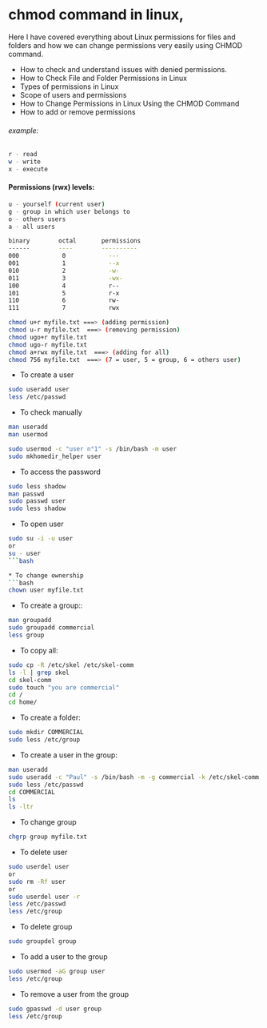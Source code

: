 # chmod command in linux,

Here I have covered everything about Linux permissions for files and folders and how we can change permissions very easily using CHMOD command.

* How to check and understand issues with denied permissions.
* How to Check File and Folder Permissions in Linux
* Types of permissions in Linux
* Scope of users and permissions
* How to Change Permissions in Linux Using the CHMOD Command
* How to add or remove permissions

###### example:

```bash
r - read
w - write
x - execute
```
#### Permissions (rwx) levels:

```bash
u - yourself (current user)
g - group in which user belongs to
o - others users
a - all users
```

```bash
binary        octal       permissions
------        ----        ----------
000            0            ---
001            1            --x
010            2            -w-
011            3            -wx-
100            4            r--
101            5            r-x
110            6            rw-
111            7            rwx
```

```bash
chmod u+r myfile.txt ===> (adding permission)
chmod u-r myfile.txt  ===> (removing permission)
chmod ugo+r myfile.txt 
chmod ugo-r myfile.txt
chmod a+rwx myfile.txt  ===> (adding for all)
chmod 756 myfile.txt  ===> (7 = user, 5 = group, 6 = others user)
```

* To create a user

```bash
sudo useradd user
less /etc/passwd
```

* To check manually

```bash
man useradd
man usermod
```
```bash
sudo usermod -c "user n°1" -s /bin/bash -m user
sudo mkhomedir_helper user
```

* To access the password
```bash
sudo less shadow
man passwd
sudo passwd user
sudo less shadow
```

* To open user
```bash
sudo su -i -u user
or
su - user
```bash

* To change ownership
```bash
chown user myfile.txt
```

* To create a group::
```bash
man groupadd
sudo groupadd commercial
less group
```
* To copy all:
```bash
sudo cp -R /etc/skel /etc/skel-comm
ls -l | grep skel
cd skel-comm
sudo touch "you are commercial"
cd /
cd home/
```

* To create a folder:
```bash
sudo mkdir COMMERCIAL
sudo less /etc/group
```

* To create a user in the group:
```bash
man useradd
sudo useradd -c "Paul" -s /bin/bash -m -g commercial -k /etc/skel-comm -b /home/COMMERCIAL paul
sudo less /etc/passwd
cd COMMERCIAL
ls 
ls -ltr
```

* To change group
```bash
chgrp group myfile.txt
```

* To delete user
```bash
sudo userdel user
or
sudo rm -Rf user
or
sudo userdel user -r
less /etc/passwd
less /etc/group
```

* To delete group
```bash
sudo groupdel group
```

* To add a user to the group
```bash
sudo usermod -aG group user
less /etc/group
```

* To remove a user from the group
```bash
sudo gpasswd -d user group
less /etc/group
```





















